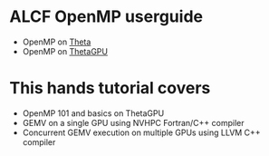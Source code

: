# ALCF OpenMP userguide
 - OpenMP on [Theta](https://www.alcf.anl.gov/support-center/theta/openmp-theta)
 - OpenMP on [ThetaGPU](https://www.alcf.anl.gov/support-center/theta-gpu-nodes/openmp-thetagpu)

# This hands tutorial covers
 - OpenMP 101 and basics on ThetaGPU
 - GEMV on a single GPU using NVHPC Fortran/C++ compiler
 - Concurrent GEMV execution on multiple GPUs using LLVM C++ compiler

